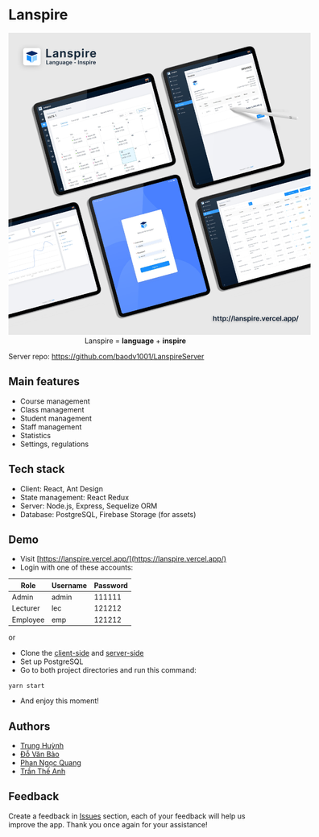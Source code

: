 # Lanspire



<p align="center">
  <img src="https://github.com/akaijs/Lanspire/raw/main/src/assets/images/banner.png" alt="banner" 
  style="max-width: 600px;"/>
  <br>
  Lanspire = <b>language</b> + <b>inspire</b>
</p>
  

Server repo: https://github.com/baodv1001/LanspireServer 

## Main features
- Course management
- Class management
- Student management
- Staff management
- Statistics
- Settings, regulations

## Tech stack 
 - Client: React, Ant Design
 - State management: React Redux
 - Server: Node.js, Express, Sequelize ORM
 - Database: PostgreSQL, Firebase Storage (for assets)

## Demo
- Visit [https://lanspire.vercel.app/](https://lanspire.vercel.app/)
- Login with one of these accounts:

|Role|Username|Password|
|--|--|--|
|Admin| admin|111111
|Lecturer|lec|121212
|Employee|emp|121212

or
- Clone the [client-side](https://github.com/akaijs/Lanspire) and [server-side](https://github.com/baodv1001/LanspireServer)
- Set up PostgreSQL
- Go to both project directories and run this command:
``` shel
yarn start
```
-   And enjoy this moment!

## Authors

- [Trung Huỳnh](https://github.com/akaijs/)
- [Đỗ Văn Bảo](https://github.com/baodv1001/)
- [Phan Ngọc Quang](https://github.com/QuanggPn/)
- [Trần Thế Anh](https://github.com/anhtt2211/)

## Feedback

Create a feedback in [Issues](https://github.com/akaijs/Lanspire/issues) section, each of your feedback will help us improve the app. Thank you once again for your assistance!
